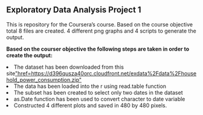 ## Exploratory Data Analysis Project 1

This is repository for the Coursera’s course. Based on the course objective total 8 files are created. 4 different png graphs and 4 scripts to generate the output.

<b> Based on the courser objective the following steps are taken in order to create the output:</b>


<li>The dataset has been downloaded from this site<a href=https://d396qusza40orc.cloudfront.net/exdata%2Fdata%2Fhousehold_power_consumption.zip>"href=https://d396qusza40orc.cloudfront.net/exdata%2Fdata%2Fhousehold_power_consumption.zip"</a></li>
<li>The data has been loaded into the r using read.table function</li>
<li>The subset has been created to select only two dates in the dataset</li>
<li>as.Date function has been used to convert character to date variable</li>
<li>Constructed 4 different plots and saved in 480 by 480 pixels.</li>
